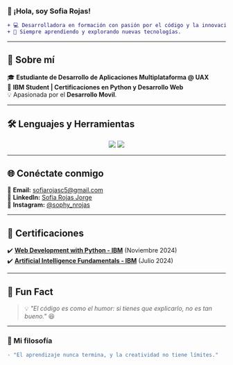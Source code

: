 ### 👋 ¡Hola, soy Sofia Rojas!

```diff
+ 💻 Desarrolladora en formación con pasión por el código y la innovación.
+ 🚀 Siempre aprendiendo y explorando nuevas tecnologías.
```
---

## 🚀 Sobre mí
🎓 **Estudiante de Desarrollo de Aplicaciones Multiplataforma @ UAX**  
📜 **IBM Student | Certificaciones en Python y Desarrollo Web**  
💡 Apasionada por el **Desarrollo Movil**.

---

## 🛠️ Lenguajes y Herramientas

<div align="center">
  <img src="https://img.shields.io/badge/-Java-007396?logo=java&logoColor=white&style=for-the-badge" />
  <img src="https://img.shields.io/badge/-Kotlin-0095D5?logo=kotlin&logoColor=white&style=for-the-badge" />
</div>

---

## 🌐 Conéctate conmigo
📩 **Email:** [sofiarojasc5@gmail.com](mailto:sofiarojasc5@gmail.com)  
🔗 **LinkedIn:** [Sofía Rojas Jorge](https://www.linkedin.com/in/sof%C3%ADa-rojas-jorge-3aab61306/)  
📸 **Instagram:** [@sophy_nrojas](https://www.instagram.com/sophy_nrojas)  

---

## 📜 Certificaciones
✔️ [**Web Development with Python - IBM**](https://www.credly.com/badges/83b28906-8dc1-4fbd-b1b9-65d33477b236/linked_in_profile) (Noviembre 2024)  
✔️ [**Artificial Intelligence Fundamentals - IBM**](https://www.credly.com/badges/ee223f61-7689-4d59-a716-b7420f7ba25d/linked_in_profile) (Julio 2024)  

---

## 🚀 Fun Fact
> 💡 *"El código es como el humor: si tienes que explicarlo, no es tan bueno."* 😆

---

### 🎯 Mi filosofía
```diff
- "El aprendizaje nunca termina, y la creatividad no tiene límites."



